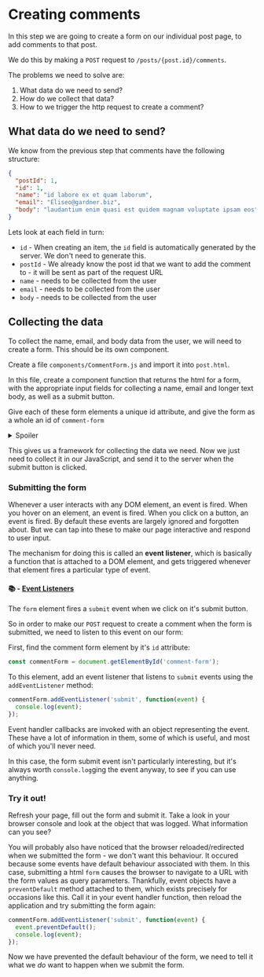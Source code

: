# Creating comments

In this step we are going to create a form on our individual post page, to add comments to that post.

We do this by making a `POST` request to `/posts/{post.id}/comments`.

The problems we need to solve are:
1. What data do we need to send?
2. How do we collect that data?
3. How to we trigger the http request to create a comment?


## What data do we need to send?

We know from the previous step that comments have the following structure:

```json
{
  "postId": 1,
  "id": 1,
  "name": "id labore ex et quam laborum",
  "email": "Eliseo@gardner.biz",
  "body": "laudantium enim quasi est quidem magnam voluptate ipsam eos"
}
```

Lets look at each field in turn:
- `id` - When creating an item, the `id` field is automatically generated by the server. We don't need to generate this.
- `postId` - We already know the post id that we want to add the comment to - it will be sent as part of the request URL
- `name` - needs to be collected from the user
- `email` - needs to be collected from the user
- `body` - needs to be collected from the user

## Collecting the data
To collect the name, email, and body data from the user, we will need to create a form. This should be its own component.

Create a file `components/CommentForm.js` and import it into `post.html`.

In this file, create a component function that returns the html for a form, with the appropriate input fields for collecting a name, email and longer text body, as well as a submit button.

Give each of these form elements a unique id attribute, and give the form as a whole an id of `comment-form`

<details>
  <summary>Spoiler</summary>

  ```js
function CommentForm() {
  return `
    <form id="comment-form">
      <div>
        <label for="name">
          Name:
          <input id="comment-form-name" name="name" type="text" />
        </label>
      </div>
      <div>
        <label for="email">
          Email:
          <input id="comment-form-email" name="email" type="email" />
        </label>
      </div>
      <div>
        <label for="body">
          Comment:
          <textarea id="comment-form-body" name="body"></textarea>
        </label>
      </div>
      <button id="comment-form-submit" type="submit">Submit</button>
    </form>
  `;
}
  ```
</details>

This gives us a framework for collecting the data we need. Now we just need to collect it in our JavaScript, and send it to the server when the submit button is clicked.

### Submitting the form
Whenever a user interacts with any DOM element, an event is fired. When you hover on an element, an event is fired. When you click on a button, an event is fired. By default these events are largely ignored and forgotten about. But we can tap into these to make our page interactive and respond to user input.

The mechanism for doing this is called an **event listener**, which is basically a function that is attached to a DOM element, and gets triggered whenever that element fires a particular type of event.

#### :books: - [Event Listeners](https://developer.mozilla.org/en-US/docs/Web/API/EventTarget/addEventListener)

The `form` element fires a `submit` event when we click on it's submit button.

So in order to make our `POST` request to create a comment when the form is submitted, we need to listen to this event on our form:

First, find the comment form element by it's `id` attribute:

```js
const commentForm = document.getElementById('comment-form');
```

To this element, add an event listener that listens to `submit` events using the `addEventListener` method:

```js
commentForm.addEventListener('submit', function(event) {
  console.log(event);
});
```

Event handler callbacks are invoked with an object representing the event. These have a lot of information in them, some of which is useful, and most of which you'll never need.

In this case, the form submit event isn't particularly interesting, but it's always worth `console.log`ging the event anyway, to see if you can use anything.

### Try it out!

Refresh your page, fill out the form and submit it. Take a look in your browser console and look at the object that was logged. What information can you see?

You will probably also have noticed that the browser reloaded/redirected when we submitted the form - we don't want this behaviour.
It occured because some events have default behaviour associated with them. In this case, submitting a html `form` causes the browser to navigate to a URL with the form values as query parameters.
Thankfully, event objects have a `preventDefault` method attached to them, which exists precisely for occasions like this. Call it in your event handler function, then reload the application and try submitting the form again:


```js
commentForm.addEventListener('submit', function(event) {
  event.preventDefault();
  console.log(event);
});
```

Now we have prevented the default behaviour of the form, we need to tell it what we *do* want to happen when we submit the form.
